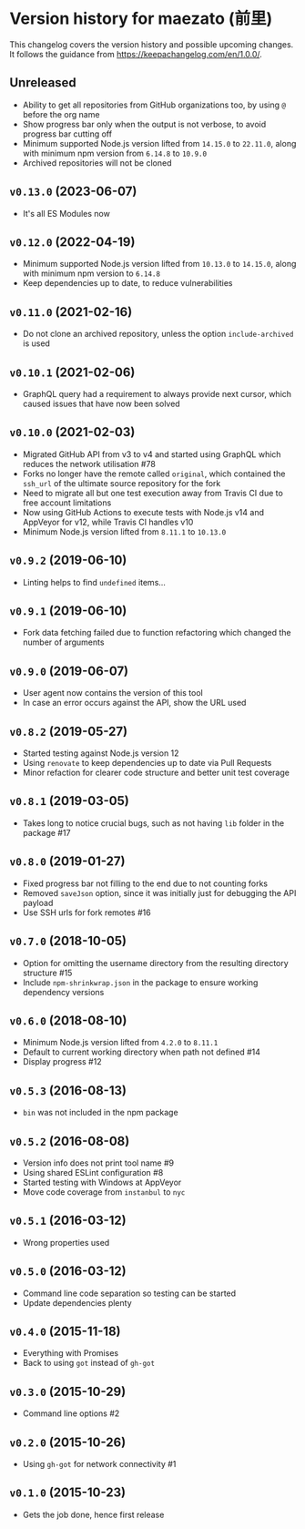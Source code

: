 # Version history for maezato (前里)

This changelog covers the version history and possible upcoming changes.
It follows the guidance from https://keepachangelog.com/en/1.0.0/.

## Unreleased

- Ability to get all repositories from GitHub organizations too, by using `@` before the org name
- Show progress bar only when the output is not verbose, to avoid progress bar cutting off
- Minimum supported Node.js version lifted from `14.15.0` to `22.11.0`, along with minimum npm version from `6.14.8` to `10.9.0`
- Archived repositories will not be cloned

## `v0.13.0` (2023-06-07)

- It's all ES Modules now

## `v0.12.0` (2022-04-19)
- Minimum supported Node.js version lifted from `10.13.0` to `14.15.0`, along with minimum npm version to `6.14.8`
- Keep dependencies up to date, to reduce vulnerabilities

## `v0.11.0` (2021-02-16)
- Do not clone an archived repository, unless the option `include-archived` is used

## `v0.10.1` (2021-02-06)
- GraphQL query had a requirement to always provide next cursor, which caused issues that have now been solved

## `v0.10.0` (2021-02-03)
- Migrated GitHub API from v3 to v4 and started using GraphQL which reduces the network utilisation #78
- Forks no longer have the remote called `original`, which contained the `ssh_url` of the ultimate source repository for the fork
- Need to migrate all but one test execution away from Travis CI due to free account limitations
- Now using GitHub Actions to execute tests with Node.js v14 and AppVeyor for v12, while Travis CI handles v10
- Minimum Node.js version lifted from `8.11.1` to `10.13.0`

## `v0.9.2` (2019-06-10)
- Linting helps to find `undefined` items...

## `v0.9.1` (2019-06-10)
- Fork data fetching failed due to function refactoring which changed the number of arguments

## `v0.9.0` (2019-06-07)
- User agent now contains the version of this tool
- In case an error occurs against the API, show the URL used

## `v0.8.2` (2019-05-27)
- Started testing against Node.js version 12
- Using `renovate` to keep dependencies up to date via Pull Requests
- Minor refaction for clearer code structure and better unit test coverage

## `v0.8.1` (2019-03-05)
- Takes long to notice crucial bugs, such as not having `lib` folder in the package #17

## `v0.8.0` (2019-01-27)
- Fixed progress bar not filling to the end due to not counting forks
- Removed `saveJson` option, since it was initially just for debugging the API payload
- Use SSH urls for fork remotes #16

## `v0.7.0` (2018-10-05)
- Option for omitting the username directory from the resulting directory structure #15
- Include `npm-shrinkwrap.json` in the package to ensure working dependency versions

## `v0.6.0` (2018-08-10)
- Minimum Node.js version lifted from `4.2.0` to `8.11.1`
- Default to current working directory when path not defined #14
- Display progress #12

## `v0.5.3` (2016-08-13)
- `bin` was not included in the npm package

## `v0.5.2` (2016-08-08)
- Version info does not print tool name #9
- Using shared ESLint configuration #8
- Started testing with Windows at AppVeyor
- Move code coverage from `instanbul` to `nyc`

## `v0.5.1` (2016-03-12)
- Wrong properties used

## `v0.5.0` (2016-03-12)
- Command line code separation so testing can be started
- Update dependencies plenty

## `v0.4.0` (2015-11-18)
- Everything with Promises
- Back to using `got` instead of `gh-got`

## `v0.3.0` (2015-10-29)
- Command line options #2

## `v0.2.0` (2015-10-26)
- Using `gh-got` for network connectivity #1

## `v0.1.0` (2015-10-23)
- Gets the job done, hence first release
